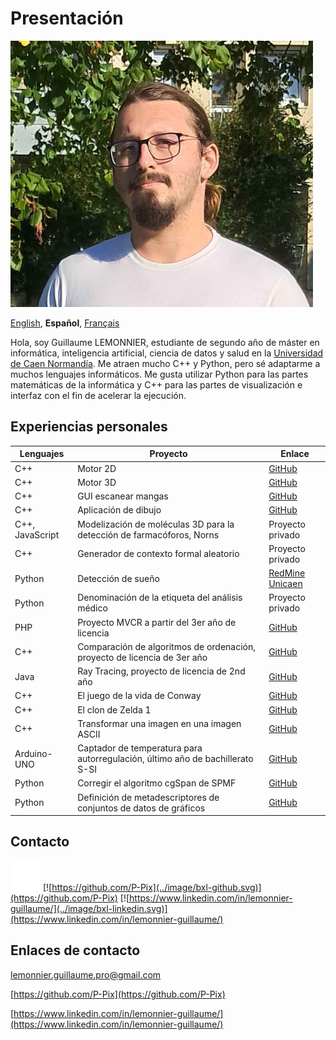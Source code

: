 # Presentación

![Photo de profile](../image/PP.png)

[English][EN],
**Español**,
[Français][FR]

[EN]:README.en.md
[FR]:README.fr.md

Hola, soy Guillaume LEMONNIER, estudiante de segundo año de máster en informática, inteligencia artificial, ciencia de datos y salud en la [Universidad de Caen Normandía](https://www.unicaen.fr/). Me atraen mucho C++ y Python, pero sé adaptarme a muchos lenguajes informáticos. Me gusta utilizar Python para las partes matemáticas de la informática y C++ para las partes de visualización e interfaz con el fin de acelerar la ejecución.

## Experiencias personales

|Lenguajes|Proyecto|Enlace|
|-|-|-|
|C++|Motor 2D|[GitHub](https://github.com/P-Pix/2DMotor)|
|C++|Motor 3D|[GitHub](https://github.com/P-Pix/3DMotorRayTracing)|
|C++|GUI escanear mangas|[GitHub](https://github.com/P-Pix/ScanGUI)|
|C++|Aplicación de dibujo|[GitHub](https://github.com/P-Pix/DrawingApp)|
|C++, JavaScript|Modelización de moléculas 3D para la detección de farmacóforos, Norns|Proyecto privado|
|C++|Generador de contexto formal aleatorio|Proyecto privado|
|Python|Detección de sueño|[RedMine Unicaen](https://redmine-etu.unicaen.fr/projects/projet_comete)|
|Python|Denominación de la etiqueta del análisis médico|Proyecto privado|
|PHP|Proyecto MVCR a partir del 3er año de licencia|[GitHub](https://github.com/P-Pix/PHP-MVCR)|
|C++|Comparación de algoritmos de ordenación, proyecto de licencia de 3er año|[GitHub](https://github.com/P-Pix/Sorting-Algoithm-Listing)|
|Java|Ray Tracing, proyecto de licencia de 2nd año|[GitHub](https://github.com/P-Pix/RayTracing)|
|C++|El juego de la vida de Conway|[GitHub](https://github.com/P-Pix/ConwayLife)|
|C++|El clon de Zelda 1|[GitHub](https://github.com/P-Pix/clone_zelda)|
|C++|Transformar una imagen en una imagen ASCII|[GitHub](https://github.com/P-Pix/ascii_image)|
|Arduino-UNO|Captador de temperatura para autorregulación, último año de bachillerato S-SI|[GitHub](https://github.com/P-Pix/capteur_temperature)|
|Python|Corregir el algoritmo cgSpan de SPMF|[GitHub](https://github.com/P-Pix/cgSpan)|
|Python|Definición de metadescriptores de conjuntos de datos de gráficos|[GitHub](https://github.com/P-Pix/meta-descripteur-dataset-graphs)|

## Contacto

[![mailto:lemonnier.guillaume.pro@gmail.com](../image/bxl-mail.svg)](mailto:lemonnier.guillaume.pro@gmail.com)
[![https://github.com/P-Pix](../image/bxl-github.svg)](https://github.com/P-Pix)
[![https://www.linkedin.com/in/lemonnier-guillaume/](../image/bxl-linkedin.svg)](https://www.linkedin.com/in/lemonnier-guillaume/)

## Enlaces de contacto

[lemonnier.guillaume.pro@gmail.com](mailto:lemonnier.guillaume.pro@gmail.com)

[https://github.com/P-Pix](https://github.com/P-Pix)

[https://www.linkedin.com/in/lemonnier-guillaume/](https://www.linkedin.com/in/lemonnier-guillaume/)
